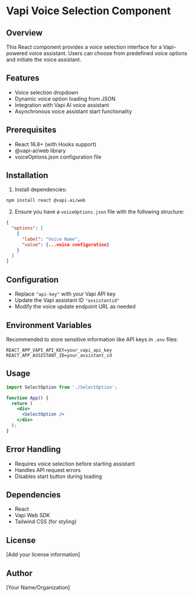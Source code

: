 # Vapi Voice Selection Component

## Overview
This React component provides a voice selection interface for a Vapi-powered voice assistant. Users can choose from predefined voice options and initiate the voice assistant.

## Features
- Voice selection dropdown
- Dynamic voice option loading from JSON
- Integration with Vapi AI voice assistant
- Asynchronous voice assistant start functionality

## Prerequisites
- React 16.8+ (with Hooks support)
- @vapi-ai/web library
- voiceOptions.json configuration file

## Installation
1. Install dependencies:
```bash
npm install react @vapi-ai/web
```

2. Ensure you have a `voiceOptions.json` file with the following structure:
```json
{
  "options": [
    {
      "label": "Voice Name",
      "value": {...voice configuration}
    }
  ]
}
```

## Configuration
- Replace `"api-key"` with your Vapi API key
- Update the Vapi assistant ID `"assistantid"`
- Modify the voice update endpoint URL as needed

## Environment Variables
Recommended to store sensitive information like API keys in `.env` files:
```
REACT_APP_VAPI_API_KEY=your_vapi_api_key
REACT_APP_ASSISTANT_ID=your_assistant_id
```

## Usage
```jsx
import SelectOption from './SelectOption';

function App() {
  return (
    <div>
      <SelectOption />
    </div>
  );
}
```

## Error Handling
- Requires voice selection before starting assistant
- Handles API request errors
- Disables start button during loading

## Dependencies
- React
- Vapi Web SDK
- Tailwind CSS (for styling)

## License
[Add your license information]

## Author
[Your Name/Organization]
